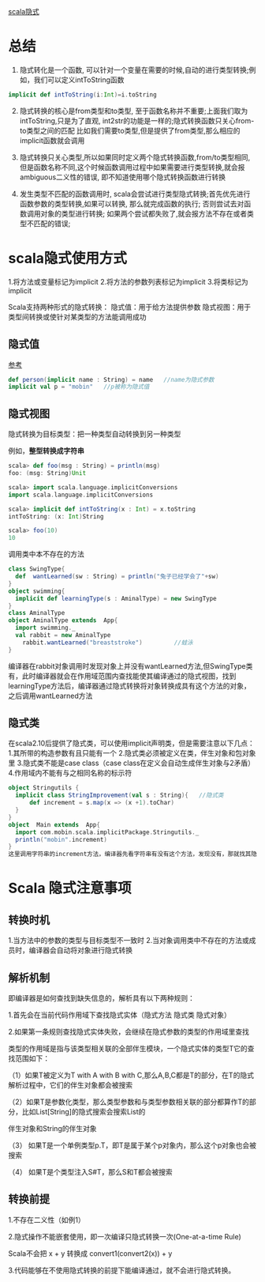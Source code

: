 [scala隐式](https://www.cnblogs.com/xia520pi/p/8745923.html)

# 总结

1. 隐式转化是一个函数, 可以针对一个变量在需要的时候,自动的进行类型转换;例如，我们可以定义intToString函数

```scala
implicit def intToString(i:Int)=i.toString
```

2. 隐式转换的核心是from类型和to类型, 至于函数名称并不重要;上面我们取为intToString,只是为了直观, int2str的功能是一样的;隐式转换函数只关心from-to类型之间的匹配 比如我们需要to类型,但是提供了from类型,那么相应的implicit函数就会调用

3. 隐式转换只关心类型,所以如果同时定义两个隐式转换函数,from/to类型相同,但是函数名称不同,这个时候函数调用过程中如果需要进行类型转换,就会报ambiguous二义性的错误, 即不知道使用哪个隐式转换函数进行转换
4. 发生类型不匹配的函数调用时, scala会尝试进行类型隐式转换;首先优先进行函数参数的类型转换,如果可以转换, 那么就完成函数的执行; 否则尝试去对函数调用对象的类型进行转换; 如果两个尝试都失败了,就会报方法不存在或者类型不匹配的错误;

# scala隐式使用方式

1.将方法或变量标记为implicit
2.将方法的参数列表标记为implicit
3.将类标记为implicit

Scala支持两种形式的隐式转换：
隐式值：用于给方法提供参数
隐式视图：用于类型间转换或使针对某类型的方法能调用成功

## 隐式值

[参考](https://blog.csdn.net/xummgg/article/details/50625343)

```scala
def person(implicit name : String) = name   //name为隐式参数
implicit val p = "mobin"   //p被称为隐式值
```

## 隐式视图

隐式转换为目标类型：把一种类型自动转换到另一种类型

例如，**整型转换成字符串**

```scala
scala> def foo(msg : String) = println(msg)
foo: (msg: String)Unit

scala> import scala.language.implicitConversions
import scala.language.implicitConversions

scala> implicit def intToString(x : Int) = x.toString
intToString: (x: Int)String

scala> foo(10)
10

```

调用类中本不存在的方法

```scala
class SwingType{
  def  wantLearned(sw : String) = println("兔子已经学会了"+sw)
}
object swimming{
  implicit def learningType(s : AminalType) = new SwingType
}
class AminalType
object AminalType extends  App{
  import swimming._
  val rabbit = new AminalType
    rabbit.wantLearned("breaststroke")         //蛙泳
}
```

编译器在rabbit对象调用时发现对象上并没有wantLearned方法,但SwingType类有，此时编译器就会在作用域范围内查找能使其编译通过的隐式视图，找到learningType方法后，编译器通过隐式转换将对象转换成具有这个方法的对象，之后调用wantLearned方法

## 隐式类

在scala2.10后提供了隐式类，可以使用implicit声明类，但是需要注意以下几点：
1.其所带的构造参数有且只能有一个
2.隐式类必须被定义在类，伴生对象和包对象里
3.隐式类不能是case class（case class在定义会自动生成伴生对象与2矛盾）
4.作用域内不能有与之相同名称的标示符

```scala
object Stringutils {
  implicit class StringImprovement(val s : String){   //隐式类
      def increment = s.map(x => (x +1).toChar)
  }
}
object  Main extends  App{
  import com.mobin.scala.implicitPackage.Stringutils._
  println("mobin".increment)
}
这里调用字符串的increment方法，编译器先看字符串有没有这个方法，发现没有，那就找其隐式类，发现StringImprovement类提供了这个方法。于是调用隐式类的方法。
```

# Scala 隐式注意事项

## 转换时机

1.当方法中的参数的类型与目标类型不一致时
2.当对象调用类中不存在的方法或成员时，编译器会自动将对象进行隐式转换

##  解析机制

即编译器是如何查找到缺失信息的，解析具有以下两种规则：

1.首先会在当前代码作用域下查找隐式实体（隐式方法  隐式类 隐式对象）

2.如果第一条规则查找隐式实体失败，会继续在隐式参数的类型的作用域里查找

类型的作用域是指与该类型相关联的全部伴生模块，一个隐式实体的类型T它的查找范围如下：

  （1）如果T被定义为T with A with B with C,那么A,B,C都是T的部分，在T的隐式解析过程中，它们的伴生对象都会被搜索

  （2）如果T是参数化类型，那么类型参数和与类型参数相关联的部分都算作T的部分，比如List[String]的隐式搜索会搜索List的

伴生对象和String的伴生对象

  （3） 如果T是一个单例类型p.T，即T是属于某个p对象内，那么这个p对象也会被搜索

  （4） 如果T是个类型注入S#T，那么S和T都会被搜索



## 转换前提

1.不存在二义性（如例1）

2.隐式操作不能嵌套使用，即一次编译只隐式转换一次(One-at-a-time Rule)

Scala不会把 x + y 转换成 convert1(convert2(x)) + y

3.代码能够在不使用隐式转换的前提下能编译通过，就不会进行隐式转换。


